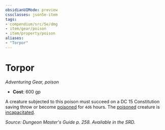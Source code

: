 ```yaml
---
obsidianUIMode: preview
cssclasses: json5e-item
tags:
- compendium/src/5e/dmg
- item/gear/poison
- item/property/poison
aliases: 
- "Torpor"
---
```

# Torpor
*Adventuring Gear, poison*  

- **Cost**: 600 gp

A creature subjected to this poison must succeed on a DC 15 Constitution saving throw or become [poisoned](/compendium/rules/conditions.md#poisoned) for `4d6` hours. The [poisoned](/compendium/rules/conditions.md#poisoned) creature is [incapacitated](/compendium/rules/conditions.md#incapacitated).

*Source: Dungeon Master's Guide p. 258. Available in the SRD.*